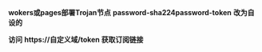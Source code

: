 **wokers或pages部署Trojan节点**
**password-sha224password-token**
**改为自设的**

**访问**
**https://自定义域/token 获取订阅链接**
